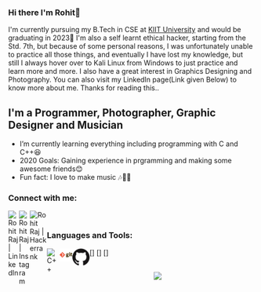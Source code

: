 ### Hi there I'm Rohit:wave:

I'm currently pursuing my B.Tech in CSE at [KIIT University](https://kiit.ac.in/) and would be graduating in 2023:vulcan_salute:
I'm also a self learnt ethical hacker, starting from the Std. 7th, but because of some personal reasons, I was unfortunately unable to practice all those things, and eventually I have lost my knowledge, but still I always hover over to Kali Linux from Windows to just practice and learn more and more.
I also have a great interest in Graphics Designing and Photography.
You can also visit my LinkedIn page(Link given Below) to know more about me.
Thanks for reading this..


## I'm a Programmer, Photographer, Graphic Designer and Musician

-  I’m currently learning everything including programming with C and C++:laughing:
-  2020 Goals: Gaining experience in prgramming and making some awesome friends:blush:
-  Fun fact: I love to make music :notes::musical_keyboard::drum:


### Connect with me:

[<img align="left" alt="Rohit Raj | LinkedIn" width="22px" src="https://cdn.jsdelivr.net/npm/simple-icons@v3/icons/linkedin.svg" />][linkedin]
[<img align="left" alt="Rohit Raj | Instagram" width="22px" src="https://cdn.jsdelivr.net/npm/simple-icons@v3/icons/instagram.svg" />][instagram]
[<img align="left" alt="Rohit Raj | Hackerrank" width="35px" src="https://encrypted-tbn0.gstatic.com/images?q=tbn%3AANd9GcQk6bNRt-C6xd8_HxZZSARHDKmTFuWzUwWylA&usqp=CAU" />][hackerrank]
<br />

### Languages and Tools:

[<img align="left" alt="C++" width="26px" src="https://raw.githubusercontent.com/isocpp/logos/master/cpp_logo.png" />]
[<img align="left" alt="Git" width="26px" src="https://raw.githubusercontent.com/github/explore/80688e429a7d4ef2fca1e82350fe8e3517d3494d/topics/git/git.png" />]
[<img align="left" alt="GitHub" width="35px" src="https://raw.githubusercontent.com/github/explore/78df643247d429f6cc873026c0622819ad797942/topics/github/github.png" />]

[instagram]: https://instagram.com/mafiamamba
[linkedin]: https://linkedin.com/in/rohit9579
[hackerrank]: https://www.hackerrank.com/Rohit9579

<br>

<div align="center">
<img src="https://github-readme-stats.vercel.app/api?username=mafiamamba&show_icons=true&theme=merlot"/>
</div>
